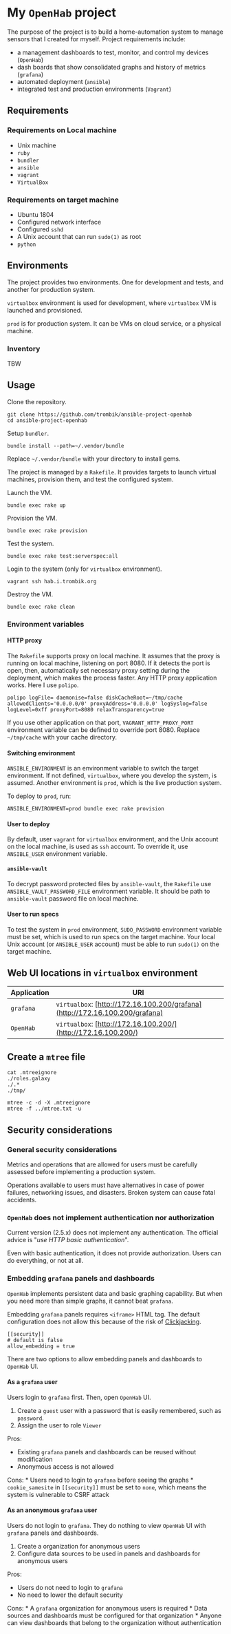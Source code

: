 # My `OpenHab` project

The purpose of the project is to build a home-automation system to manage
sensors that I created for myself. Project requirements include:

* a management dashboards to test, monitor, and control my devices (`OpenHab`)
* dash boards that show consolidated graphs and history of metrics (`grafana`)
* automated deployment (`ansible`)
* integrated test and production environments (`Vagrant`)

## Requirements

### Requirements on Local machine

* Unix machine
* `ruby`
* `bundler`
* `ansible`
* `vagrant`
* `VirtualBox`

### Requirements on target machine

* Ubuntu 1804
* Configured network interface
* Configured `sshd`
* A Unix account that can run `sudo(1)` as root
* `python`

## Environments

The project provides two environments. One for development and tests, and
another for production system.

`virtualbox` environment is used for development, where `virtualbox` VM is
launched and provisioned.

`prod` is for production system. It can be VMs on cloud service, or a physical
machine.

### Inventory

TBW

## Usage

Clone the repository.

```
git clone https://github.com/trombik/ansible-project-openhab
cd ansible-project-openhab
```

Setup `bundler`.

```
bundle install --path=~/.vendor/bundle
```

Replace `~/.vendor/bundle` with your directory to install gems.

The project is managed by a `Rakefile`. It provides targets to launch virtual
machines, provision them, and test the configured system.

Launch the VM.

```
bundle exec rake up
```

Provision the VM.

```
bundle exec rake provision
```

Test the system.

```
bundle exec rake test:serverspec:all
```

Login to the system (only for `virtualbox` environment).

```
vagrant ssh hab.i.trombik.org
```

Destroy the VM.

```
bundle exec rake clean
```

### Environment variables

#### HTTP proxy

The `Rakefile` supports proxy on local machine. It assumes that the proxy is
running on local machine, listening on port 8080. If it detects the port is
open, then, automatically set necessary proxy setting during the deployment,
which makes the process faster. Any HTTP proxy application works. Here I use
`polipo`.

```
polipo logFile= daemonise=false diskCacheRoot=~/tmp/cache allowedClients='0.0.0.0/0' proxyAddress='0.0.0.0' logSyslog=false logLevel=0xff proxyPort=8080 relaxTransparency=true
```

If you use other application on that port, `VAGRANT_HTTP_PROXY_PORT`
environment variable can be defined to override port 8080. Replace
`~/tmp/cache` with your cache directory.

#### Switching environment

`ANSIBLE_ENVIRONMENT` is an environment variable to switch the target
environment. If not defined, `virtualbox`, where you develop the system, is
assumed. Another environment is `prod`, which is the live production system.

To deploy to `prod`, run:

```
ANSIBLE_ENVIRONMENT=prod bundle exec rake provision
```

#### User to deploy

By default, user `vagrant` for `virtualbox` environment, and the Unix account
on the local machine, is used as `ssh` account. To override it, use
`ANSIBLE_USER` environment variable.

#### `ansible-vault`

To decrypt password protected files by `ansible-vault`, the `Rakefile` use
`ANSIBLE_VAULT_PASSWORD_FILE` environment variable. It should be path to
`ansible-vault` password file on local machine.

#### User to run specs

To test the system in `prod` environment, `SUDO_PASSWORD` environment variable
must be set, which is used to run specs on the target machine. Your local Unix
account (or `ANSIBLE_USER` account) must be able to run `sudo(1)` on the
target machine.

## Web UI locations in `virtualbox` environment

| Application | URI |
|-----------|------------------------------------------------------------------------------|
| `grafana` | `virtualbox`: [http://172.16.100.200/grafana](http://172.16.100.200/grafana) |
| `OpenHab` | `virtualbox`: [http://172.16.100.200/](http://172.16.100.200/)               |

## Create a `mtree` file

```
cat .mtreeignore
./roles.galaxy
./.*
./tmp/
```

```
mtree -c -d -X .mtreeignore
mtree -f ../mtree.txt -u
```
## Security considerations

### General security considerations

Metrics and operations that are allowed for users must be carefully assessed
before implementing a production system.

Operations available to users must have alternatives in case of power failures,
networking issues, and disasters. Broken system can cause fatal accidents.

### `OpenHab` does not implement authentication nor authorization

Current version (2.5.x) does not implement any authentication. The official
advice is "_use HTTP basic authentication_".

Even with basic authentication, it does not provide authorization. Users can
do everything, or not at all.

### Embedding `grafana` panels and dashboards

`OpenHab` implements persistent data and basic graphing capability. But when
you need more than simple graphs, it cannot beat `grafana`.

Embedding `grafana` panels requires `<iframe>` HTML tag. The default
configuration does not allow this because of the risk of
[Clickjacking](https://www.owasp.org/index.php/Clickjacking).

```
[[security]]
# default is false
allow_embedding = true
```

There are two options to allow embedding panels and dashboards to `OpenHab`
UI.

#### As a `grafana` user

Users login to `grafana` first. Then, open `OpenHab` UI.

1. Create a `guest` user with a password that is easily remembered, such as
   `password`.
2. Assign the user to role `Viewer`

Pros:

* Existing `grafana` panels and dashboards can be reused without
  modification
* Anonymous access is not allowed

Cons:
    * Users need to login to `grafana` before seeing the graphs
    * `cookie_samesite` in `[[security]]` must be set to `none`, which means
      the system is vulnerable to CSRF attack

#### As an anonymous `grafana` user

Users do not login to `grafana`. They do nothing to view `OpenHab` UI with
`grafana` panels and dashboards.

1. Create a organization for anonymous users
2. Configure data sources to be used in panels and dashboards for anonymous
   users

Pros:

* Users do not need to login to `grafana`
* No need to lower the default security

Cons:
    * A `grafana` organization for anonymous users is required
    * Data sources and dashboards must be configured for that organization
    * Anyone can view dashboards that belong to the organization without
      authentication
